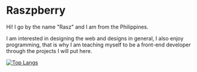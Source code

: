 # Raszpberry

Hi! I go by the name "Rasz" and I am from the Philippines.

I am interested in designing the web and designs in general, I also enjoy programming, that is why 
I am teaching myself to be a front-end developer through the projects I will put here.

[![Top Langs](https://github-readme-stats.vercel.app/api/top-langs/?username=raszpberry&layout=compact&theme=radical&hide_progress=true)](https://github.com/anuraghazra/github-readme-stats)
